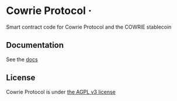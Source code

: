 # Cowrie Protocol ·

Smart contract code for Cowrie Protocol and the COWRIE stablecoin

## Documentation

See the [docs](https://docs.cowrie.money)

## License

Cowrie Protocol is under [the AGPL v3 license](https://github.com/cowrie-protocol/cowrie-protocol-core/tree/7160dda163d45e6d6c7092ef021c365e0031a71f/LICENSE.md)

